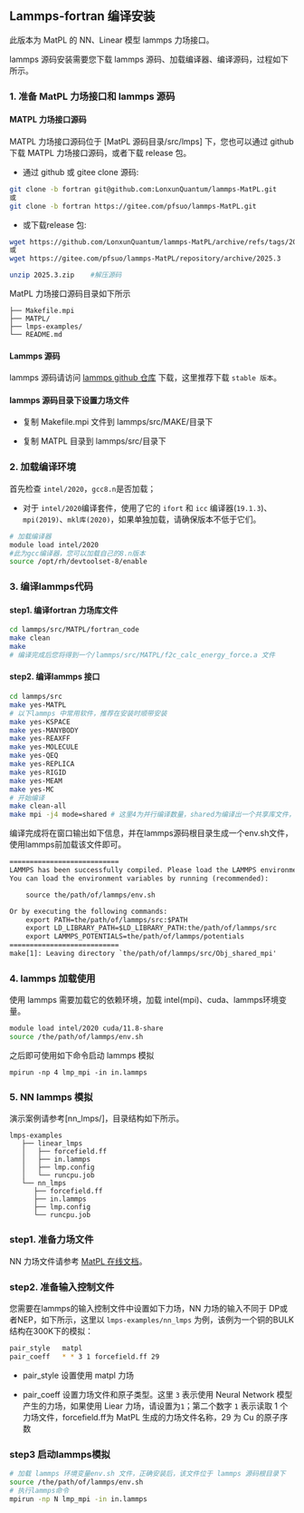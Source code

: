 

## Lammps-fortran 编译安装
此版本为 MatPL 的 NN、Linear 模型 lammps 力场接口。

lammps 源码安装需要您下载 lammps 源码、加载编译器、编译源码，过程如下所示。

### 1. 准备 MatPL 力场接口和 lammps 源码

#### MATPL 力场接口源码
MATPL 力场接口源码位于 [MatPL 源码目录/src/lmps] 下，您也可以通过 github 下载 MATPL 力场接口源码，或者下载 release 包。
- 通过 github 或 gitee clone 源码:
```bash
git clone -b fortran git@github.com:LonxunQuantum/lammps-MatPL.git
或
git clone -b fortran https://gitee.com/pfsuo/lammps-MatPL.git
```

- 或下载release 包:
```bash
wget https://github.com/LonxunQuantum/lammps-MatPL/archive/refs/tags/2025.3.zip
或
wget https://gitee.com/pfsuo/lammps-MatPL/repository/archive/2025.3

unzip 2025.3.zip    #解压源码
```
MatPL 力场接口源码目录如下所示
```
├── Makefile.mpi
├── MATPL/
├── lmps-examples/
└── README.md
```

#### Lammps 源码

lammps 源码请访问 [lammps github 仓库](https://github.com/lammps/lammps/tree/stable#) 下载，这里推荐下载 `stable 版本`。

#### lammps 源码目录下设置力场文件

- 复制 Makefile.mpi 文件到 lammps/src/MAKE/目录下

- 复制 MATPL 目录到 lammps/src/目录下

### 2. 加载编译环境
首先检查 `intel/2020`，`gcc8.n`是否加载；

- 对于 `intel/2020`编译套件，使用了它的 `ifort` 和 `icc` 编译器(`19.1.3`)、`mpi(2019)`、`mkl库(2020)`，如果单独加载，请确保版本不低于它们。

```bash
# 加载编译器
module load intel/2020
#此为gcc编译器，您可以加载自己的8.n版本
source /opt/rh/devtoolset-8/enable 
```

### 3. 编译lammps代码

#### step1. 编译fortran 力场库文件
``` bash
cd lammps/src/MATPL/fortran_code
make clean
make
# 编译完成后您将得到一个/lammps/src/MATPL/f2c_calc_energy_force.a 文件
```
#### step2. 编译lammps 接口

```bash
cd lammps/src
make yes-MATPL
# 以下lammps 中常用软件，推荐在安装时顺带安装
make yes-KSPACE
make yes-MANYBODY
make yes-REAXFF
make yes-MOLECULE
make yes-QEQ
make yes-REPLICA
make yes-RIGID
make yes-MEAM
make yes-MC
# 开始编译
make clean-all
make mpi -j4 mode=shared # 这里4为并行编译数量，shared为编译出一个共享库文件，可以用于python相关操作中
```

编译完成将在窗口输出如下信息，并在lammps源码根目录生成一个env.sh文件，使用lammps前加载该文件即可。

``` txt
===========================
LAMMPS has been successfully compiled. Please load the LAMMPS environment variables before use.
You can load the environment variables by running (recommended):

    source the/path/of/lammps/env.sh

Or by executing the following commands:
    export PATH=the/path/of/lammps/src:$PATH
    export LD_LIBRARY_PATH=$LD_LIBRARY_PATH:the/path/of/lammps/src
    export LAMMPS_POTENTIALS=the/path/of/lammps/potentials
===========================
make[1]: Leaving directory `the/path/of/lammps/src/Obj_shared_mpi'

```

### 4. lammps 加载使用
使用 lammps 需要加载它的依赖环境，加载 intel(mpi)、cuda、lammps环境变量。
``` bash
module load intel/2020 cuda/11.8-share
source /the/path/of/lammps/env.sh
```
之后即可使用如下命令启动 lammps 模拟
```
mpirun -np 4 lmp_mpi -in in.lammps
```

### 5. NN lammps 模拟
演示案例请参考[nn_lmps/]，目录结构如下所示。
```
lmps-examples
   ├── linear_lmps
   │   ├── forcefield.ff
   │   ├── in.lammps
   │   ├── lmp.config
   │   └── runcpu.job
   └── nn_lmps
      ├── forcefield.ff
      ├── in.lammps
      ├── lmp.config
      └── runcpu.job
```

### step1. 准备力场文件
NN 力场文件请参考 [MatPL 在线文档](http://doc.lonxun.com/PWMLFF/)。

### step2. 准备输入控制文件
您需要在lammps的输入控制文件中设置如下力场，NN 力场的输入不同于 DP或者NEP，如下所示，这里以 `lmps-examples/nn_lmps` 为例，该例为一个铜的BULK结构在300K下的模拟：

``` bash
pair_style   matpl 
pair_coeff   * * 3 1 forcefield.ff 29
```
- pair_style 设置使用 matpl 力场

- pair_coeff 设置力场文件和原子类型。这里 `3` 表示使用 Neural Network 模型产生的力场，如果使用 Liear 力场，请设置为`1`；第二个数字 `1` 表示读取 1 个力场文件，forcefield.ff为 MatPL 生成的力场文件名称，29 为 Cu 的原子序数

### step3 启动lammps模拟
``` bash
# 加载 lammps 环境变量env.sh 文件，正确安装后，该文件位于 lammps 源码根目录下
source /the/path/of/lammps/env.sh
# 执行lammps命令
mpirun -np N lmp_mpi -in in.lammps
```

